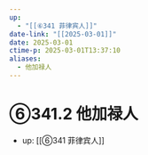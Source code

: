 ```yaml
---
up:
  - "[[⑥341 菲律宾人]]"
date-link: "[[2025-03-01]]"
date: 2025-03-01
ctime-p: 2025-03-01T13:37:10
aliases:
  - 他加禄人
---
```


# ⑥341.2 他加禄人

- up: [[⑥341 菲律宾人]]
